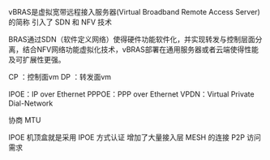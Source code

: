 vBRAS是虚拟宽带远程接入服务器(Virtual Broadband Remote Access Server)的简称  引入了 SDN 和 NFV 技术

BRAS通过SDN（软件定义网络）使得硬件功能软件化，并实现转发与控制层面分离，结合NFV网络功能虚拟化技术，vBRAS部署在通用服务器或者云端使得性能及可扩展性更强。

CP ：控制面vm
DP ：转发面vm

IPOE：IP over Ethernet
PPPOE：PPP over Ethernet
VPDN：Virtual Private Dial-Network

协商 MTU


IPOE     机顶盒就是采用 IPOE 方式认证
         增加了大量接入层 MESH 的连接  P2P 访问需求
